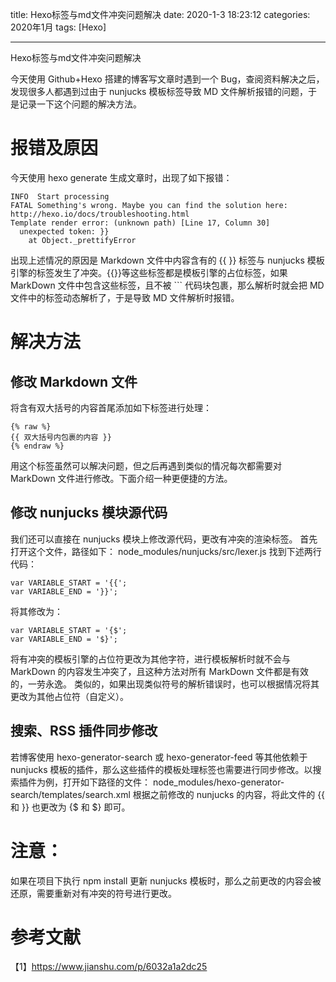 title: Hexo标签与md文件冲突问题解决
date: 2020-1-3 18:23:12
categories: 2020年1月
tags: [Hexo]

---

Hexo标签与md文件冲突问题解决

<!-- more -->

今天使用 Github+Hexo 搭建的博客写文章时遇到一个 Bug，查阅资料解决之后，发现很多人都遇到过由于 nunjucks 模板标签导致 MD 文件解析报错的问题，于是记录一下这个问题的解决方法。

# 报错及原因
  今天使用 hexo generate 生成文章时，出现了如下报错：

    INFO  Start processing
    FATAL Something's wrong. Maybe you can find the solution here: http://hexo.io/docs/troubleshooting.html
    Template render error: (unknown path) [Line 17, Column 30]
      unexpected token: }}
        at Object._prettifyError

出现上述情况的原因是 Markdown 文件中内容含有的 {{  }} 标签与 nunjucks 模板引擎的标签发生了冲突。{{}}等这些标签都是模板引擎的占位标签，如果 MarkDown 文件中包含这些标签，且不被 ``` 代码块包裹，那么解析时就会把 MD 文件中的标签动态解析了，于是导致 MD 文件解析时报错。

# 解决方法
## 修改 Markdown 文件
将含有双大括号的内容首尾添加如下标签进行处理：

    {% raw %}
    {{ 双大括号内包裹的内容 }}
    {% endraw %}
用这个标签虽然可以解决问题，但之后再遇到类似的情况每次都需要对 MarkDown 文件进行修改。下面介绍一种更便捷的方法。

## 修改 nunjucks 模块源代码
我们还可以直接在 nunjucks 模块上修改源代码，更改有冲突的渲染标签。
首先打开这个文件，路径如下：
    node_modules/nunjucks/src/lexer.js
找到下述两行代码：

    var VARIABLE_START = '{{';
    var VARIABLE_END = '}}';
将其修改为：

    var VARIABLE_START = '{$';
    var VARIABLE_END = '$}';
将有冲突的模板引擎的占位符更改为其他字符，进行模板解析时就不会与 MarkDown 的内容发生冲突了，且这种方法对所有 MarkDown 文件都是有效的，一劳永逸。
类似的，如果出现类似符号的解析错误时，也可以根据情况将其更改为其他占位符（自定义）。

## 搜索、RSS 插件同步修改

若博客使用 hexo-generator-search 或 hexo-generator-feed 等其他依赖于 nunjucks 模板的插件，那么这些插件的模板处理标签也需要进行同步修改。以搜索插件为例，打开如下路径的文件：
node_modules/hexo-generator-search/templates/search.xml
根据之前修改的 nunjucks 的内容，将此文件的 {{ 和 }} 也更改为 {$ 和 $} 即可。

# 注意：
如果在项目下执行 npm install 更新 nunjucks 模板时，那么之前更改的内容会被还原，需要重新对有冲突的符号进行更改。

# 参考文献
【1】https://www.jianshu.com/p/6032a1a2dc25
